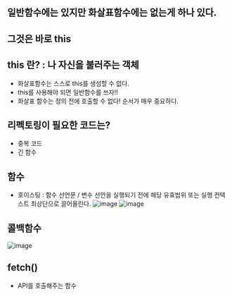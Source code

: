 ## 일반함수에는 있지만 화살표함수에는 없는게 하나 있다.
## 그것은 바로 this

## this 란? : 나 자신을 불러주는 객체
* 화살표함수는 스스로 this를 생성할 수 없다.
* this를 사용해야 되면 일반함수를 쓰자!!
* 화살표 함수는 정의 전에 호출할 수 없다! 순서가 매우 중요하다.

## 리펙토링이 필요한 코드는?
* 중복 코드
* 긴 함수

## 함수
* 호이스팅 : 함수 선언문 / 변수 선언을 실행되기 전에 해당 유효범위 또는 실행 컨텍스트 최상단으로 끌어올린다.
![image](https://user-images.githubusercontent.com/70733630/170868035-d54a0b81-ebb9-4977-971f-310fcba8f86e.png)
![image](https://user-images.githubusercontent.com/70733630/170868104-bb6492c2-419b-414e-8a8e-42ee7fdf33ff.png)

## 콜백함수
![image](https://user-images.githubusercontent.com/70733630/170868516-31edc9b4-3dcf-4859-a798-028495d91070.png)

## fetch()
* API를 호출해주는 함수
